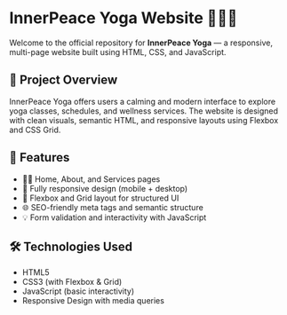 # InnerPeace Yoga Website 🧘‍♀️🌿

Welcome to the official repository for **InnerPeace Yoga** — a responsive, multi-page website built using HTML, CSS, and JavaScript.

## 🌟 Project Overview

InnerPeace Yoga offers users a calming and modern interface to explore yoga classes, schedules, and wellness services. The website is designed with clean visuals, semantic HTML, and responsive layouts using Flexbox and CSS Grid.

## 📁 Features

- 🧘‍♂️ Home, About, and Services pages
- 📱 Fully responsive design (mobile + desktop)
- 🎨 Flexbox and Grid layout for structured UI
- 🌐 SEO-friendly meta tags and semantic structure
- 💡 Form validation and interactivity with JavaScript

## 🛠️ Technologies Used

- HTML5
- CSS3 (with Flexbox & Grid)
- JavaScript (basic interactivity)
- Responsive Design with media queries

